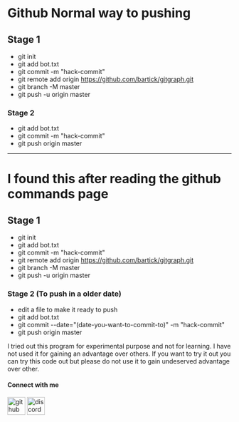 # Github Normal way to pushing
## Stage 1
* git init
* git add bot.txt
* git commit -m "hack-commit"
* git remote add origin https://github.com/bartick/gitgraph.git
* git branch -M master
* git push -u origin master
### Stage 2
* git add bot.txt
* git commit -m "hack-commit"
* git push origin master

--------------------------------------------

# I found this after reading the github commands page
## Stage 1
* git init
* git add bot.txt
* git commit -m "hack-commit"
* git remote add origin https://github.com/bartick/gitgraph.git
* git branch -M master
* git push -u origin master
### Stage 2 (To push in a older date)
* edit a file to make it ready to push
* git add bot.txt
* git commit --date="(date-you-want-to-commit-to)" -m "hack-commit"
* git push origin master

I tried out this program for experimental purpose and not for learning.
I have not used it for gaining an advantage over others.
If you want to try it out you can try this code out but please do not use it to gain undeserved advantage over other.

#### Connect with me
[<img src='https://cdn.jsdelivr.net/npm/simple-icons@3.0.1/icons/github.svg' alt='github' height='40'>](https://github.com/bartick)  [<img src='https://cdn.jsdelivr.net/npm/simple-icons@3.0.1/icons/discord.svg' alt='discord' height='40'>](https://discord.gg/NNGsTQPeMZ)  
